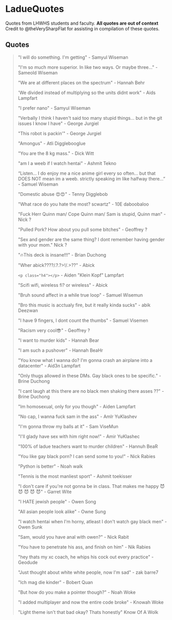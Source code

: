 # LadueQuotes
 Quotes from LHWHS students and faculty. **All quotes are out of context** Credit to @theVerySharpFlat for assisting in compilation of these quotes.

## Quotes

> "I will do something. I'm getting" - Samyul Wiseman
> 
> "I'm so much more superior. In like two ways. Or maybe three..." - Sameold Wiseman
> 
> "We are at different places on the spectrum" - Hannah Behr
> 
> 'We divided instead of multiplying so the units didnt work" - Aids Lampfart
> 
> "I prefer nano" - Samyul Wiseman
> 
> "Verbally I think I haven't said too many stupid things... but in the git issues I know I have" - George Jurgiel
> 
> "This robot is packin'" - George Jurgiel
>
> "Amongus" - Atli Digglebooglue
>
> "You are the 8 kg mass." - Dick Witt
> 
> "am I a weeb if I watch hentai" - Ashmit Tekno
> 
> “Listen… I do enjoy me a nice anime girl every so often… but that DOES NOT mean im a weeb. strictly speaking im like halfway there…” - Samuel Wiseman
> 
> "Domestic abuse 😍😍" - Tenny Digglebob
> 
> "What race do you hate the most? scwartz" - 10E daboobaloo
> 
> "Fuck Herr Quinn man/ Cope Quinn man/ Sam is stupid, Quinn man" - Nick ?
> 
> "Pulled Pork? How about you pull some bitches" - Geoffrey ?
> 
> "Sex and gender are the same thing? I dont remember having gender with your mom." Nick ?
> 
> "🔥This deck is insane!!!" - Brian Duchong
> 
> "Wher abick????/.?.?>!/.>??" - Abick
> 
> `<p class="h4"></p>` - Aiden "Klein Kopf" Lampfart
> 
> "Scifi wifi, wireless fi? or wireless" - Abick
> 
> "Bruh sound affect in a while true loop" - Samuel Wisemun
> 
>  "Bro this music is acctualy fire, but it really kinda sucks" - abik Deezwan
>  
>  "I have 9 fingers, I dont count the thumbs" - Samuel Visemen
>  
>  "Racism very cool😎" - Geoffrey ?
>  
>  "I want to murder kids" - Hannah Bear
>  
>  "I am such a pushover" - Hannah BeaHr
>  
>  "You know what I wanna do? I'm gonna crash an airplane into a datacenter" - Aid3n Lampfart
>  
>  "Only thugs allowed in these DMs. Gay black ones to be specific." - Brine Duchong
>  
>  "I cant laugh at this there are no black men shaking there asses ??" - Brine Duchong
>  
>  "Im homosexual, only for you though" - Aiden Lampfart
>  
>  "No cap, I wanna fuck sam in the ass" - AmIr YuKlashev
>  
>  "I'm gonna throw my balls at it" - Sam ViseMun
>  
>  "I'll glady have sex with him right now!" - Amir YuKlashec
>  
>  "100% of ladue teachers want to murder children" - Hannuh BeaR
>  
>  "You like gay black porn? I can send some to you!" - Nick Rabies
>  
>  "Python is better" - Noah walk
>  
> "Tennis is the most manliest sport" - Ashmit toekisser
>  
>  "I don't care if you're not gonna be in class. That makes me happy 😈 😈 😈 😈 😈" - Garret Wite
>  
>  "I HATE jewish people" - Owen Song
>  
>  "All asian people look alike" - Owne Sung
>  
>  "I watch hentai when I'm horny, atleast I don't watch gay black men" - Owen Sunk
>  
>  "Sam, would you have anal with owen?" - Nick Rabit
>  
>  "You have to penetrate his ass, and finish on him" -  Nik Rabies
>  
>  "hey thats my xc coach, he whips his cock out every practice" - Geodude
>  
>  "Just thought about white white people, now I'm sad" - zak barre7
>  
>  "Ich mag die kinder" - Bobert Quan
>
>  "But how do you make a pointer though?" - Noah Woke
>  
>  "I added multiplayer and now the entire code broke" - Knowah Woke
>  
>  "Light theme isn't that bad okay? Thats honestly" Know Of A Wolk
